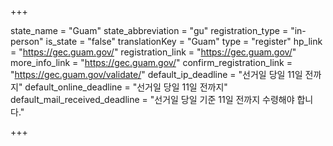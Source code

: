 +++

state_name = "Guam"
state_abbreviation = "gu"
registration_type = "in-person"
is_state = "false"
translationKey = "Guam"
type = "register"
hp_link = "https://gec.guam.gov/"
registration_link = "https://gec.guam.gov/"
more_info_link = "https://gec.guam.gov/"
confirm_registration_link = "https://gec.guam.gov/validate/"
default_ip_deadline = "선거일 당일 11일 전까지"
default_online_deadline = "선거일 당일 11일 전까지"
default_mail_received_deadline = "선거일 당일 기준 11일 전까지 수령해야 합니다."

+++
